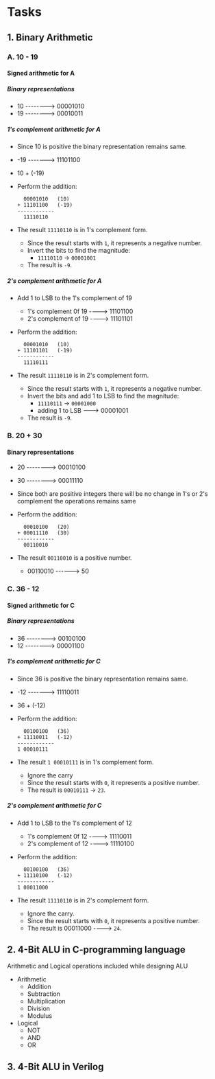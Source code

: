 # Tasks

## 1. Binary Arithmetic

### A. 10 - 19

#### Signed arithmetic for A

##### Binary representations
- 10 --------> 00001010
- 19 --------> 00010011

##### 1's complement arithmetic for A
- Since 10 is positive the binary representation remains same.
- -19 -------> 11101100
- 10 + (-19)
- Perform the addition:

    ```
      00001010   (10)
    + 11101100   (-19)
    ------------
      11110110
    ```

- The result `11110110` is in 1's complement form. 
   - Since the result starts with `1`, it represents a negative number.
   - Invert the bits to find the magnitude:
     - `11110110` -> `00001001`
   - The result is `-9`.

##### 2's complement arithmetic for A
- Add 1 to LSB to the 1's complement of 19
	- 1's complement 0f 19 ----> 11101100
	- 2's complement of 19 ----> 11101101
- Perform the addition:

    ```
      00001010   (10)
    + 11101101   (-19)
    ------------
      11110111
    ```

- The result `11110110` is in 2's complement form. 
   - Since the result starts with `1`, it represents a negative number.
   - Invert the bits and add 1 to LSB to find the magnitude:
     - `11110111` -> `00001000`
     - adding 1 to LSB ---> 00001001
   - The result is `-9`.

### B. 20 + 30
#### Binary representations
- 20 --------> 00010100
- 30 --------> 00011110
- Since both are positive integers there will be no change in 1's or 2's complement the operations remains same
- Perform the addition:

    ```
      00010100   (20)
    + 00011110   (30)
    ------------
      00110010
    ```
- The result `00110010` is a positive number.
	- 00110010 ------> 50 


### C. 36 - 12

#### Signed arithmetic for C
##### Binary representations
- 36 --------> 00100100
- 12 --------> 00001100

##### 1's complement arithmetic for C
- Since 36 is positive the binary representation remains same.
- -12 -------> 11110011
- 36 + (-12)
- Perform the addition:

    ```
      00100100   (36)
    + 11110011   (-12)
    ------------
    1 00010111
    ```

- The result `1 00010111` is in 1's complement form. 
   - Ignore the carry 
   - Since the result starts with `0`, it represents a positive number.
   - The result is `00010111` -> `23`.

##### 2's complement arithmetic for C
- Add 1 to LSB to the 1's complement of 12
	- 1's complement 0f 12 ----> 11110011
	- 2's complement of 12 ----> 11110100
- Perform the addition:

    ```
      00100100   (36)
    + 11110100   (-12)
    ------------
    1 00011000
    ```

- The result `11110110` is in 2's complement form. 
   - Ignore the carry. 
   - Since the result starts with `0`, it represents a positive number.
   - The result is 00011000 ----> `24`.

## 2. 4-Bit ALU in C-programming language

Arithmetic and Logical operations included while designing ALU

- Arithmetic
	+ Addition
	+ Subtraction
	+ Multiplication
	+ Division
	+ Modulus
- Logical
	+ NOT
	+ AND
	+ OR

## 3. 4-Bit ALU in Verilog
